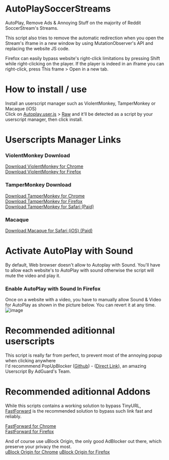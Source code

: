 # AutoPlaySoccerStreams
AutoPlay, Remove Ads &amp; Annoying Stuff on the majority of Reddit SoccerStream's Streams.

This script also tries to remove the automatic redirection when you open the Stream's iframe in a new window by using MutationObserver's API and replacing the website JS code.

Firefox can easily bypass website's right-click limitations by pressing Shift while right-clicking on the player.
If the player is indeed in an iframe you can right-click, press This frame > Open in a new tab.

# How to install / use
Install an userscript manager such as ViolentMonkey, TamperMonkey or Macaque (iOS)  
Click on [Autoplay.user.js](https://github.com/Write/AutoPlaySoccerStreams/blob/main/Autoplay.user.js) > [Raw](https://github.com/Write/AutoPlaySoccerStreams/raw/main/Autoplay.user.js) and it'll be detected as a script by your userscript manager, then click install.  

# Userscripts Manager Links

### ViolentMonkey Download  
[Download ViolentMonkey for Chrome](https://chrome.google.com/webstore/detail/violentmonkey/jinjaccalgkegednnccohejagnlnfdag)  
[Download ViolentMonkey for Firefox](https://addons.mozilla.org/en-US/firefox/addon/violentmonkey/)  
  
### TamperMonkey Download  
[Download TamperMonkey for Chrome](https://chrome.google.com/webstore/detail/tampermonkey/dhdgffkkebhmkfjojejmpbldmpobfkfo)  
[Download TamperMonkey for Firefox](https://addons.mozilla.org/en-US/firefox/addon/tampermonkey/)  
[Download TamperMonkey for Safari (Paid)](https://apps.apple.com/app/apple-store/id1482490089)  

### Macaque
[Download Macaque for Safari (iOS) (Paid)](https://macaque.app/)  
  
# Activate AutoPlay with Sound
By default, Web browser doesn't allow to Autoplay with Sound.
You'll have to allow each website's to AutoPlay with sound otherwise the script will mute the video and play it.

### Enable AutoPlay with Sound In Firefox
Once on a website with a video, you have to manually allow Sound & Video for AutoPlay as shown in the picture below. You can revert it at any time.  
![image](https://user-images.githubusercontent.com/541722/154857139-a88799ad-b37c-48fe-8da6-ebead0935a26.png)

# Recommended aditionnal userscripts
This script is really far from perfect, to prevent most of the annoying popup when clicking anywhere  
I'd recommmend PopUpBlocker ([Github](https://github.com/AdguardTeam/PopupBlocker)) - ([Direct Link](https://popupblocker.adguard.com/popupblocker.user.js)), an amazing Userscript By AdGuard's Team.

# Recommended aditionnal Addons
While this scripts contains a working solution to bypass TinyURL, [FastForward](https://fastforward.team/install) is the recommended solution to bypass such link  fast and reliably.  
  
[FastForward for Chrome](https://chrome.google.com/webstore/detail/fastforward/icallnadddjmdinamnolclfjanhfoafe)  
[FastForward for Firefox](https://addons.mozilla.org/en-US/firefox/addon/fastforwardteam/)  


And of course use uBlock Origin, the only good AdBlocker out there, which preserve your privacy the most.  
[uBlock Origin for Chrome](https://chrome.google.com/webstore/detail/ublock-origin/cjpalhdlnbpafiamejdnhcphjbkeiagm)
[uBlock Origin for Firefox](https://addons.mozilla.org/en-US/firefox/addon/ublock-origin/)
